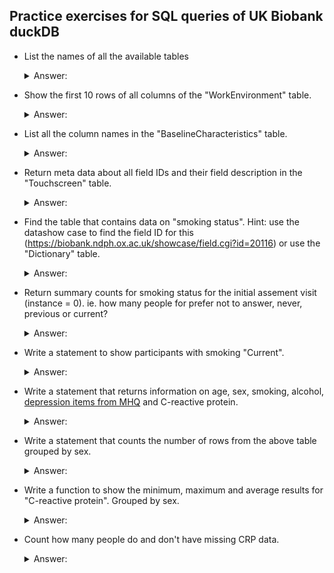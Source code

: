 ## Practice exercises for SQL queries of UK Biobank duckDB

* List the names of all the available tables
    <details>
      <summary>Answer:</summary>
      
    ```SQL
    SELECT table_name
    FROM INFORMATION_SCHEMA.TABLES;
    ```
    </details>

* Show the first 10 rows of all columns of the "WorkEnvironment" table.
    <details>
      <summary>Answer:</summary>
    
    ```SQL
    SELECT * 
    FROM WorkEnvironment 
    LIMIT 5;
    ```
    </details>


* List all the column names in the "BaselineCharacteristics" table.
    <details>
      <summary>Answer:</summary>
    
    ```SQL
    SELECT COLUMN_NAME, TABLE_NAME
    FROM INFORMATION_SCHEMA.COLUMNS
    WHERE TABLE_NAME = 'BaselineCharacteristics';
    ```
    </details>

* Return meta data about all field IDs and their field description in the "Touchscreen" table.
    <details>
      <summary>Answer:</summary>
    
    ```SQL
    SELECT "Table", "FieldID", "Field"
    FROM Dictionary
    WHERE "Table" = 'Touchscreen';
    ```
    </details>

* Find the table that contains data on "smoking status". Hint: use the datashow case to find the field ID for this (https://biobank.ndph.ox.ac.uk/showcase/field.cgi?id=20116) or use the "Dictionary" table.
    <details>
      <summary>Answer:</summary>
    
    ```SQL
    SELECT "Table", "FieldID", "Field"
    FROM Dictionary
    WHERE "Field" LIKE '%moking%' AND "Field" LIKE '%tatus%';
    ```
    
    The field ID for smoking status is "20116" and it's in the Touchscreen table.
    Check all possible instances and arrays for this field:
    ```SQL
    SELECT      COLUMN_NAME AS 'ColumnName'
                ,TABLE_NAME AS  'TableName'
    FROM        INFORMATION_SCHEMA.COLUMNS
    WHERE       COLUMN_NAME LIKE '%f.20116.%'
    ORDER BY    TableName
                ,ColumnName;
    ```
    
    This shows us the 4 columns representing the different instances for smoking and that they are all found in the Touchscreen table.
    </details>

* Return summary counts for smoking status for the initial assement visit (instance = 0). ie. how many people for prefer not to answer, never, previous or current?
    <details>
      <summary>Answer:</summary>
    
    ```SQL
    SELECT "f.20116.0.0" AS SmokingStatus, 
            count("f.20116.0.0") AS N
    FROM Touchscreen
    GROUP BY "f.20116.0.0";
    ```
    </details>

* Write a statement to show participants with smoking "Current".
    <details>
      <summary>Answer:</summary>
    
    ```SQL
    SELECT * 
    FROM Touchscreen
    WHERE "f.20116.0.0" = 'Current';
    ```
    </details>

* Write a statement that returns information on age, sex, smoking, alcohol, [depression items from MHQ](https://biobank.ndph.ox.ac.uk/showcase/label.cgi?id=138) and C-reactive protein.
    <details>
      <summary>Answer:</summary>
    
    First find all the tables and column names for these variables:
    ```SQL
    SELECT "Table", "FieldID", "Field", "Category"
    FROM Dictionary
    WHERE "Field" ILIKE '%age%' AND "Field" LIKE '%assessment%'
    OR "Field" ILIKE 'sex'
    OR "Field" ILIKE '%smoking%' AND "Field" ILIKE '%status'
    OR "Field" ILIKE '%alcohol%' AND "Field" ILIKE '%status%'
    OR "Category" = 138
    OR "Field" ILIKE '%c-rea%' AND "Field" NOT ILIKE '%protein %';
    ```

    Is there a way to do the following without listing all the field IDs manually without using dynamic SQL?
    ```SQL
    -- Just for age and sex:
    SELECT "f.eid", "f.31.0.0", "f.21003.0.0"
    FROM BaselineCharacteristics
         INNER JOIN Recruitment
            USING ("f.eid") 
         INNER JOIN Touchscreen
            USING ("f.eid");
    
    -- Using the columns function and matching using regular expressions:
    SELECT columns('f.20116.')
    FROM Touchscreen;
    ```
    </details>


* Write a statement that counts the number of rows from the above table grouped by sex.
    <details>
      <summary>Answer:</summary>
    
    ```SQL
    SELECT "f.31.0.0", COUNT(*)
        FROM BaselineCharacteristics
         INNER JOIN Recruitment
            USING ("f.eid") 
         INNER JOIN Touchscreen
            USING ("f.eid")
    GROUP BY "f.31.0.0";
    ```
    </details>

* Write a function to show the minimum, maximum and average results for "C-reactive protein". Grouped by sex.
    <details>
      <summary>Answer:</summary>
    
    ```SQL
    SELECT 
        "f.31.0.0",
        AVG("f.30710.0.0") AS average,
        MIN("f.30710.0.0") AS min,
        MAX("f.30710.0.0") AS max
    FROM BloodAssays
        INNER JOIN BaselineCharacteristics
        USING ("f.eid")
    GROUP BY "f.31.0.0";
    ```
    </details>

* Count how many people do and don't have missing CRP data.
    <details>
      <summary>Answer:</summary>
    
    ```SQL
    SELECT 
        COUNT(*)
    FROM BloodAssays
    WHERE "f.30710.0.0" IS NULL;

    SELECT 
        COUNT(*)
    FROM BloodAssays
    WHERE "f.30710.0.0" IS NOT NULL;
    ```
    </details>


